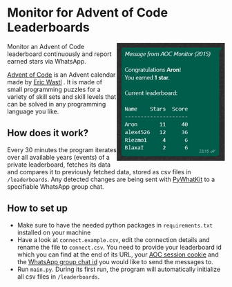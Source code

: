 # Monitor for Advent of Code Leaderboards

<img align = "right" width="250" src="res/screenshot.example.jpg">

Monitor an Advent of Code leaderboard continuously and report earned stars via WhatsApp.

[Advent of Code](https://adventofcode.com/) is an Advent calendar made by [Eric Wastl](https://github.com/topaz) . It is made of small programming puzzles for a variety of skill sets and skill levels that can be solved in any programming language you like.

## How does it work?

Every 30 minutes the program iterates over all available years (events) of a private leaderboard, fetches its data and compares it to previously fetched data, stored as csv files in `/leaderboards`. Any detected changes are being sent with [PyWhatKit](https://github.com/Ankit404butfound/PyWhatKit) to a specifiable WhatsApp group chat.

## How to set up

- Make sure to have the needed python packages in `requirements.txt` installed on your machine
- Have a look at `connect.example.csv`, edit the connection details and rename the file to `connect.csv`. You need to provide your leaderboard id which you can find at the end of its URL, your [AOC session cookie](https://github.com/wimglenn/advent-of-code-wim/issues/1) and the [WhatsApp group chat id](https://medium.com/clicktochat/whatsapp-group-id-162d8101073c) you would like to send the messages to.
- Run `main.py`. During its first run, the program will automatically initialize all csv files in `/leaderboards`.